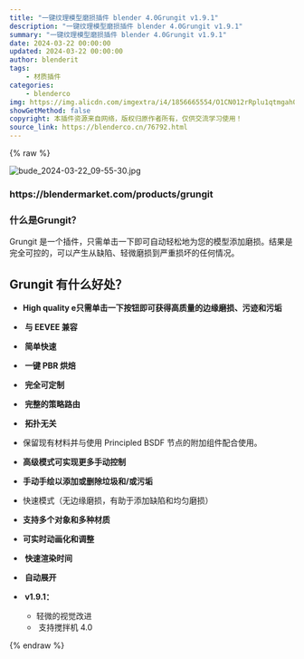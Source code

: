 ```yaml
---
title: "一键纹理模型磨损插件 blender 4.0Grungit v1.9.1"
description: "一键纹理模型磨损插件 blender 4.0Grungit v1.9.1"
summary: "一键纹理模型磨损插件 blender 4.0Grungit v1.9.1"
date: 2024-03-22 00:00:00
updated: 2024-03-22 00:00:00
author: blenderit
tags: 
    - 材质插件
categories:
    - blenderco
img: https://img.alicdn.com/imgextra/i4/1856665554/O1CN012rRplu1qtmgah0BhS_!!1856665554.jpg
showGetMethod: false
copyright: 本插件资源来自网络，版权归原作者所有，仅供交流学习使用！
source_link: https://blenderco.cn/76792.html
---
```


{% raw %}
<p><img src="https://img.alicdn.com/imgextra/i4/1856665554/O1CN012rRplu1qtmgah0BhS_!!1856665554.jpg" alt="bude_2024-03-22_09-55-30.jpg"></p><h3 data-immersive-translate-walked="8d4bf32c-b1f7-4808-bcd9-9e51e1ad8a3c" data-immersive-translate-paragraph="1">https://blendermarket.com/products/grungit</h3><h3 data-immersive-translate-walked="8d4bf32c-b1f7-4808-bcd9-9e51e1ad8a3c" data-immersive-translate-paragraph="1"><span class="notranslate immersive-translate-target-wrapper immersive-translate-state-dual" lang="zh-CN" data-immersive-translate-translation-element-mark="1"><span class="notranslate immersive-translate-target-dual immersive-translate-target-inner" data-immersive-translate-translation-element-mark="1" data-immersive-translate-class-bak="notranslate immersive-translate-target-translation-theme-dashedBorder immersive-translate-target-translation-inline-wrapper-theme-dashedBorder immersive-translate-target-translation-inline-wrapper">什么是Grungit？</span></span></h3><p data-immersive-translate-walked="8d4bf32c-b1f7-4808-bcd9-9e51e1ad8a3c" data-immersive-translate-paragraph="1"><span class="notranslate immersive-translate-target-wrapper immersive-translate-state-dual" lang="zh-CN" data-immersive-translate-translation-element-mark="1"><span class="notranslate immersive-translate-target-dual immersive-translate-target-inner" data-immersive-translate-translation-element-mark="1" data-immersive-translate-class-bak="notranslate immersive-translate-target-translation-theme-dashedBorder immersive-translate-target-translation-block-wrapper-theme-dashedBorder immersive-translate-target-translation-block-wrapper">Grungit 是一个插件，只需单击一下即可自动轻松地为您的模型添加磨损。结果是完全可控的，可以产生从缺陷、轻微磨损到严重损坏的任何情况。</span></span></p><h2 data-immersive-translate-walked="8d4bf32c-b1f7-4808-bcd9-9e51e1ad8a3c" data-immersive-translate-paragraph="1"><span class="notranslate immersive-translate-target-wrapper immersive-translate-state-dual" lang="zh-CN" data-immersive-translate-translation-element-mark="1"><span class="notranslate immersive-translate-target-dual immersive-translate-target-inner" data-immersive-translate-translation-element-mark="1" data-immersive-translate-class-bak="notranslate immersive-translate-target-translation-theme-dashedBorder immersive-translate-target-translation-block-wrapper-theme-dashedBorder immersive-translate-target-translation-block-wrapper">Grungit 有什么好处？</span></span></h2><ul data-immersive-translate-walked="8d4bf32c-b1f7-4808-bcd9-9e51e1ad8a3c">
<li data-immersive-translate-walked="8d4bf32c-b1f7-4808-bcd9-9e51e1ad8a3c">
<p align="justify" data-immersive-translate-walked="8d4bf32c-b1f7-4808-bcd9-9e51e1ad8a3c"><strong data-immersive-translate-walked="8d4bf32c-b1f7-4808-bcd9-9e51e1ad8a3c">High quality e</strong><strong data-immersive-translate-walked="8d4bf32c-b1f7-4808-bcd9-9e51e1ad8a3c" data-immersive-translate-paragraph="1"><span class="notranslate immersive-translate-target-wrapper immersive-translate-state-dual" lang="zh-CN" data-immersive-translate-translation-element-mark="1"><span class="notranslate immersive-translate-target-dual immersive-translate-target-inner" data-immersive-translate-translation-element-mark="1" data-immersive-translate-class-bak="notranslate immersive-translate-target-translation-theme-dashedBorder immersive-translate-target-translation-block-wrapper-theme-dashedBorder immersive-translate-target-translation-block-wrapper">只需单击一下按钮即可获得高质量的边缘磨损、污迹和污垢</span></span><br data-immersive-translate-walked="8d4bf32c-b1f7-4808-bcd9-9e51e1ad8a3c"></strong></p>
</li>
<li data-immersive-translate-walked="8d4bf32c-b1f7-4808-bcd9-9e51e1ad8a3c">
<p align="justify" data-immersive-translate-walked="8d4bf32c-b1f7-4808-bcd9-9e51e1ad8a3c"><strong data-immersive-translate-walked="8d4bf32c-b1f7-4808-bcd9-9e51e1ad8a3c" data-immersive-translate-paragraph="1"><span class="notranslate immersive-translate-target-wrapper immersive-translate-state-dual" lang="zh-CN" data-immersive-translate-translation-element-mark="1"><span class="notranslate" data-immersive-translate-translation-element-mark="1"> </span><span class="notranslate immersive-translate-target-dual immersive-translate-target-inner" data-immersive-translate-translation-element-mark="1" data-immersive-translate-class-bak="notranslate immersive-translate-target-translation-theme-dashedBorder immersive-translate-target-translation-inline-wrapper-theme-dashedBorder immersive-translate-target-translation-inline-wrapper">与 EEVEE 兼容</span></span></strong></p>
</li>
<li data-immersive-translate-walked="8d4bf32c-b1f7-4808-bcd9-9e51e1ad8a3c">
<p align="justify" data-immersive-translate-walked="8d4bf32c-b1f7-4808-bcd9-9e51e1ad8a3c"><strong data-immersive-translate-walked="8d4bf32c-b1f7-4808-bcd9-9e51e1ad8a3c" data-immersive-translate-paragraph="1"><span class="notranslate immersive-translate-target-wrapper immersive-translate-state-dual" lang="zh-CN" data-immersive-translate-translation-element-mark="1"><span class="notranslate" data-immersive-translate-translation-element-mark="1"> </span><span class="notranslate immersive-translate-target-dual immersive-translate-target-inner" data-immersive-translate-translation-element-mark="1" data-immersive-translate-class-bak="notranslate immersive-translate-target-translation-theme-dashedBorder immersive-translate-target-translation-inline-wrapper-theme-dashedBorder immersive-translate-target-translation-inline-wrapper">简单快速</span></span></strong></p>
</li>
<li data-immersive-translate-walked="8d4bf32c-b1f7-4808-bcd9-9e51e1ad8a3c">
<p align="justify" data-immersive-translate-walked="8d4bf32c-b1f7-4808-bcd9-9e51e1ad8a3c"><strong data-immersive-translate-walked="8d4bf32c-b1f7-4808-bcd9-9e51e1ad8a3c" data-immersive-translate-paragraph="1"><span class="notranslate immersive-translate-target-wrapper immersive-translate-state-dual" lang="zh-CN" data-immersive-translate-translation-element-mark="1"><span class="notranslate" data-immersive-translate-translation-element-mark="1"> </span><span class="notranslate immersive-translate-target-dual immersive-translate-target-inner" data-immersive-translate-translation-element-mark="1" data-immersive-translate-class-bak="notranslate immersive-translate-target-translation-theme-dashedBorder immersive-translate-target-translation-inline-wrapper-theme-dashedBorder immersive-translate-target-translation-inline-wrapper">一键 PBR 烘焙</span></span></strong></p>
</li>
<li data-immersive-translate-walked="8d4bf32c-b1f7-4808-bcd9-9e51e1ad8a3c">
<p align="justify" data-immersive-translate-walked="8d4bf32c-b1f7-4808-bcd9-9e51e1ad8a3c"><strong data-immersive-translate-walked="8d4bf32c-b1f7-4808-bcd9-9e51e1ad8a3c" data-immersive-translate-paragraph="1"><span class="notranslate immersive-translate-target-wrapper immersive-translate-state-dual" lang="zh-CN" data-immersive-translate-translation-element-mark="1"><span class="notranslate" data-immersive-translate-translation-element-mark="1"> </span><span class="notranslate immersive-translate-target-dual immersive-translate-target-inner" data-immersive-translate-translation-element-mark="1" data-immersive-translate-class-bak="notranslate immersive-translate-target-translation-theme-dashedBorder immersive-translate-target-translation-inline-wrapper-theme-dashedBorder immersive-translate-target-translation-inline-wrapper">完全可定制</span></span></strong></p>
</li>
<li data-immersive-translate-walked="8d4bf32c-b1f7-4808-bcd9-9e51e1ad8a3c">
<p align="justify" data-immersive-translate-walked="8d4bf32c-b1f7-4808-bcd9-9e51e1ad8a3c"><strong data-immersive-translate-walked="8d4bf32c-b1f7-4808-bcd9-9e51e1ad8a3c" data-immersive-translate-paragraph="1"><span class="notranslate immersive-translate-target-wrapper immersive-translate-state-dual" lang="zh-CN" data-immersive-translate-translation-element-mark="1"><span class="notranslate" data-immersive-translate-translation-element-mark="1"> </span><span class="notranslate immersive-translate-target-dual immersive-translate-target-inner" data-immersive-translate-translation-element-mark="1" data-immersive-translate-class-bak="notranslate immersive-translate-target-translation-theme-dashedBorder immersive-translate-target-translation-inline-wrapper-theme-dashedBorder immersive-translate-target-translation-inline-wrapper">完整的策略路由</span></span></strong></p>
</li>
<li data-immersive-translate-walked="8d4bf32c-b1f7-4808-bcd9-9e51e1ad8a3c">
<p align="justify" data-immersive-translate-walked="8d4bf32c-b1f7-4808-bcd9-9e51e1ad8a3c"><strong data-immersive-translate-walked="8d4bf32c-b1f7-4808-bcd9-9e51e1ad8a3c" data-immersive-translate-paragraph="1"><span class="notranslate immersive-translate-target-wrapper immersive-translate-state-dual" lang="zh-CN" data-immersive-translate-translation-element-mark="1"><span class="notranslate" data-immersive-translate-translation-element-mark="1"> </span><span class="notranslate immersive-translate-target-dual immersive-translate-target-inner" data-immersive-translate-translation-element-mark="1" data-immersive-translate-class-bak="notranslate immersive-translate-target-translation-theme-dashedBorder immersive-translate-target-translation-inline-wrapper-theme-dashedBorder immersive-translate-target-translation-inline-wrapper">拓扑无关</span></span></strong></p>
</li>
<li data-immersive-translate-walked="8d4bf32c-b1f7-4808-bcd9-9e51e1ad8a3c">
<p align="justify" data-immersive-translate-walked="8d4bf32c-b1f7-4808-bcd9-9e51e1ad8a3c" data-immersive-translate-paragraph="1"><span class="notranslate immersive-translate-target-wrapper immersive-translate-state-dual" lang="zh-CN" data-immersive-translate-translation-element-mark="1"><span class="notranslate immersive-translate-target-dual immersive-translate-target-inner" data-immersive-translate-translation-element-mark="1" data-immersive-translate-class-bak="notranslate immersive-translate-target-translation-theme-dashedBorder immersive-translate-target-translation-block-wrapper-theme-dashedBorder immersive-translate-target-translation-block-wrapper">保留现有材料并与使用 Principled BSDF 节点的附加组件配合使用。</span></span></p>
</li>
<li data-immersive-translate-walked="8d4bf32c-b1f7-4808-bcd9-9e51e1ad8a3c">
<p align="justify" data-immersive-translate-walked="8d4bf32c-b1f7-4808-bcd9-9e51e1ad8a3c"><strong data-immersive-translate-walked="8d4bf32c-b1f7-4808-bcd9-9e51e1ad8a3c" data-immersive-translate-paragraph="1"><span class="notranslate immersive-translate-target-wrapper immersive-translate-state-dual" lang="zh-CN" data-immersive-translate-translation-element-mark="1"><span class="notranslate immersive-translate-target-dual immersive-translate-target-inner" data-immersive-translate-translation-element-mark="1" data-immersive-translate-class-bak="notranslate immersive-translate-target-translation-theme-dashedBorder immersive-translate-target-translation-block-wrapper-theme-dashedBorder immersive-translate-target-translation-block-wrapper">高级模式可实现更多手动控制</span></span><br data-immersive-translate-walked="8d4bf32c-b1f7-4808-bcd9-9e51e1ad8a3c"></strong></p>
</li>
<li data-immersive-translate-walked="8d4bf32c-b1f7-4808-bcd9-9e51e1ad8a3c">
<p align="justify" data-immersive-translate-walked="8d4bf32c-b1f7-4808-bcd9-9e51e1ad8a3c"><strong data-immersive-translate-walked="8d4bf32c-b1f7-4808-bcd9-9e51e1ad8a3c" data-immersive-translate-paragraph="1"><span class="notranslate immersive-translate-target-wrapper immersive-translate-state-dual" lang="zh-CN" data-immersive-translate-translation-element-mark="1"><span class="notranslate immersive-translate-target-dual immersive-translate-target-inner" data-immersive-translate-translation-element-mark="1" data-immersive-translate-class-bak="notranslate immersive-translate-target-translation-theme-dashedBorder immersive-translate-target-translation-block-wrapper-theme-dashedBorder immersive-translate-target-translation-block-wrapper">手动手绘以添加或删除垃圾和/或污垢</span></span><br data-immersive-translate-walked="8d4bf32c-b1f7-4808-bcd9-9e51e1ad8a3c"></strong></p>
</li>
<li data-immersive-translate-walked="8d4bf32c-b1f7-4808-bcd9-9e51e1ad8a3c">
<p align="justify" data-immersive-translate-walked="8d4bf32c-b1f7-4808-bcd9-9e51e1ad8a3c" data-immersive-translate-paragraph="1"><span class="notranslate immersive-translate-target-wrapper immersive-translate-state-dual" lang="zh-CN" data-immersive-translate-translation-element-mark="1"><span class="notranslate immersive-translate-target-dual immersive-translate-target-inner" data-immersive-translate-translation-element-mark="1" data-immersive-translate-class-bak="notranslate immersive-translate-target-translation-theme-dashedBorder immersive-translate-target-translation-block-wrapper-theme-dashedBorder immersive-translate-target-translation-block-wrapper">快速模式（无边缘磨损，有助于添加缺陷和均匀磨损）</span></span><strong data-immersive-translate-walked="8d4bf32c-b1f7-4808-bcd9-9e51e1ad8a3c"><br data-immersive-translate-walked="8d4bf32c-b1f7-4808-bcd9-9e51e1ad8a3c"></strong></p>
</li>
<li data-immersive-translate-walked="8d4bf32c-b1f7-4808-bcd9-9e51e1ad8a3c">
<p align="justify" data-immersive-translate-walked="8d4bf32c-b1f7-4808-bcd9-9e51e1ad8a3c"><strong data-immersive-translate-walked="8d4bf32c-b1f7-4808-bcd9-9e51e1ad8a3c" data-immersive-translate-paragraph="1"><span class="notranslate immersive-translate-target-wrapper immersive-translate-state-dual" lang="zh-CN" data-immersive-translate-translation-element-mark="1"><span class="notranslate immersive-translate-target-dual immersive-translate-target-inner" data-immersive-translate-translation-element-mark="1" data-immersive-translate-class-bak="notranslate immersive-translate-target-translation-theme-dashedBorder immersive-translate-target-translation-block-wrapper-theme-dashedBorder immersive-translate-target-translation-block-wrapper">支持多个对象和多种材质</span></span></strong></p>
</li>
<li data-immersive-translate-walked="8d4bf32c-b1f7-4808-bcd9-9e51e1ad8a3c">
<p align="justify" data-immersive-translate-walked="8d4bf32c-b1f7-4808-bcd9-9e51e1ad8a3c"><strong data-immersive-translate-walked="8d4bf32c-b1f7-4808-bcd9-9e51e1ad8a3c" data-immersive-translate-paragraph="1"><span class="notranslate immersive-translate-target-wrapper immersive-translate-state-dual" lang="zh-CN" data-immersive-translate-translation-element-mark="1"><span class="notranslate immersive-translate-target-dual immersive-translate-target-inner" data-immersive-translate-translation-element-mark="1" data-immersive-translate-class-bak="notranslate immersive-translate-target-translation-theme-dashedBorder immersive-translate-target-translation-block-wrapper-theme-dashedBorder immersive-translate-target-translation-block-wrapper">可实时动画化和调整</span></span><br data-immersive-translate-walked="8d4bf32c-b1f7-4808-bcd9-9e51e1ad8a3c"></strong></p>
</li>
<li data-immersive-translate-walked="8d4bf32c-b1f7-4808-bcd9-9e51e1ad8a3c">
<p align="justify" data-immersive-translate-walked="8d4bf32c-b1f7-4808-bcd9-9e51e1ad8a3c"><strong data-immersive-translate-walked="8d4bf32c-b1f7-4808-bcd9-9e51e1ad8a3c" data-immersive-translate-paragraph="1"><span class="notranslate immersive-translate-target-wrapper immersive-translate-state-dual" lang="zh-CN" data-immersive-translate-translation-element-mark="1"><span class="notranslate" data-immersive-translate-translation-element-mark="1"> </span><span class="notranslate immersive-translate-target-dual immersive-translate-target-inner" data-immersive-translate-translation-element-mark="1" data-immersive-translate-class-bak="notranslate immersive-translate-target-translation-theme-dashedBorder immersive-translate-target-translation-inline-wrapper-theme-dashedBorder immersive-translate-target-translation-inline-wrapper">快速渲染时间</span></span></strong></p>
</li>
<li data-immersive-translate-walked="8d4bf32c-b1f7-4808-bcd9-9e51e1ad8a3c">
<p align="justify" data-immersive-translate-walked="8d4bf32c-b1f7-4808-bcd9-9e51e1ad8a3c"><strong data-immersive-translate-walked="8d4bf32c-b1f7-4808-bcd9-9e51e1ad8a3c" data-immersive-translate-paragraph="1"><span class="notranslate immersive-translate-target-wrapper immersive-translate-state-dual" lang="zh-CN" data-immersive-translate-translation-element-mark="1"><span class="notranslate" data-immersive-translate-translation-element-mark="1"> </span><span class="notranslate immersive-translate-target-dual immersive-translate-target-inner" data-immersive-translate-translation-element-mark="1" data-immersive-translate-class-bak="notranslate immersive-translate-target-translation-theme-dashedBorder immersive-translate-target-translation-inline-wrapper-theme-dashedBorder immersive-translate-target-translation-inline-wrapper">自动展开</span></span></strong></p>
</li>
<li data-immersive-translate-walked="8d4bf32c-b1f7-4808-bcd9-9e51e1ad8a3c">
<p data-immersive-translate-walked="8d4bf32c-b1f7-4808-bcd9-9e51e1ad8a3c"><strong data-immersive-translate-walked="8d4bf32c-b1f7-4808-bcd9-9e51e1ad8a3c" data-immersive-translate-paragraph="1"><span class="notranslate immersive-translate-target-wrapper immersive-translate-state-dual" lang="zh-CN" data-immersive-translate-translation-element-mark="1"><span class="notranslate" data-immersive-translate-translation-element-mark="1"> </span><span class="notranslate immersive-translate-target-dual immersive-translate-target-inner" data-immersive-translate-translation-element-mark="1" data-immersive-translate-class-bak="notranslate immersive-translate-target-translation-theme-dashedBorder immersive-translate-target-translation-inline-wrapper-theme-dashedBorder immersive-translate-target-translation-inline-wrapper">v1.9.1：</span></span></strong></p>
<ul data-immersive-translate-walked="8d4bf32c-b1f7-4808-bcd9-9e51e1ad8a3c">
<li data-immersive-translate-walked="8d4bf32c-b1f7-4808-bcd9-9e51e1ad8a3c" data-immersive-translate-paragraph="1"><span class="notranslate immersive-translate-target-wrapper immersive-translate-state-dual" lang="zh-CN" data-immersive-translate-translation-element-mark="1"><span class="notranslate immersive-translate-target-dual immersive-translate-target-inner" data-immersive-translate-translation-element-mark="1" data-immersive-translate-class-bak="notranslate immersive-translate-target-translation-theme-dashedBorder immersive-translate-target-translation-block-wrapper-theme-dashedBorder immersive-translate-target-translation-block-wrapper">轻微的视觉改进</span></span></li>
<li data-immersive-translate-walked="8d4bf32c-b1f7-4808-bcd9-9e51e1ad8a3c" data-immersive-translate-paragraph="1"><span class="notranslate immersive-translate-target-wrapper immersive-translate-state-dual" lang="zh-CN" data-immersive-translate-translation-element-mark="1"><span class="notranslate" data-immersive-translate-translation-element-mark="1"> </span><span class="notranslate immersive-translate-target-dual immersive-translate-target-inner" data-immersive-translate-translation-element-mark="1" data-immersive-translate-class-bak="notranslate immersive-translate-target-translation-theme-dashedBorder immersive-translate-target-translation-inline-wrapper-theme-dashedBorder immersive-translate-target-translation-inline-wrapper">支持搅拌机 4.0</span></span></li>
</ul>
</li>
</ul>
<div style="display: none">blenderco</div>
{% endraw %}